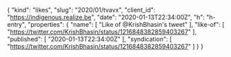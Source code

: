 {
  "kind": "likes",
  "slug": "2020/01/tvavx",
  "client_id": "https://indigenous.realize.be",
  "date": "2020-01-13T22:34:00Z",
  "h": "h-entry",
  "properties": {
    "name": [
      "Like of @KrishBhasin's tweet"
    ],
    "like-of": [
      "https://twitter.com/KrishBhasin/status/1216848382859403267"
    ],
    "published": [
      "2020-01-13T22:34:00Z"
    ],
    "syndication": [
      "https://twitter.com/KrishBhasin/status/1216848382859403267"
    ]
  }
}
